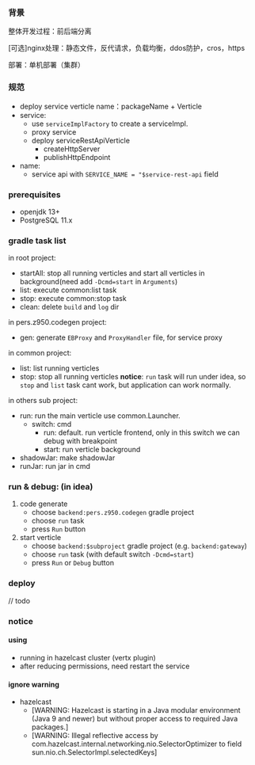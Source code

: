 ### 背景
整体开发过程：前后端分离

[可选]nginx处理：静态文件，反代请求，负载均衡，ddos防护，cros，https

部署：单机部署（集群）

### 规范
- deploy service verticle name：packageName + Verticle
- service:
    - use `serviceImplFactory` to create a serviceImpl.
    - proxy service
    - deploy serviceRestApiVerticle
        - createHttpServer
        - publishHttpEndpoint
- name:
    - service api with `SERVICE_NAME = "$service-rest-api` field

### prerequisites
- openjdk 13+
- PostgreSQL 11.x

### gradle task list
in root project:
- startAll: stop all running verticles and start all verticles in background(need add `-Dcmd=start` in `Arguments`)
- list: execute common:list task
- stop: execute common:stop task
- clean: delete `build` and `log` dir

in pers.z950.codegen project:
- gen: generate `EBProxy` and `ProxyHandler` file, for service proxy

in common project:
- list: list running verticles
- stop: stop all running verticles
**notice**: `run` task will run under idea, so `stop` and `list` task cant work, but application can work normally.

in others sub project:
- run: run the main verticle use common.Launcher.
    - switch: cmd
        - run: default. run verticle frontend, only in this switch we can debug with breakpoint
        - start: run verticle background
- shadowJar: make shadowJar
- runJar: run jar in cmd

### run & debug: (in idea)
1. code generate
    - choose `backend:pers.z950.codegen` gradle project
    - choose `run` task
    - press `Run` button
2. start verticle
    - choose `backend:$subproject` gradle project (e.g. `backend:gateway`)
    - choose `run` task (with default switch `-Dcmd=start`)
    - press `Run` or `Debug` button

### deploy
// todo

### notice
#### using
- running in hazelcast cluster (vertx plugin)
- after reducing permissions, need restart the service

#### ignore warning
- hazelcast
    - [WARNING: Hazelcast is starting in a Java modular environment (Java 9 and newer) but without proper access to required Java packages.]
    - [WARNING: Illegal reflective access by com.hazelcast.internal.networking.nio.SelectorOptimizer to field sun.nio.ch.SelectorImpl.selectedKeys]
